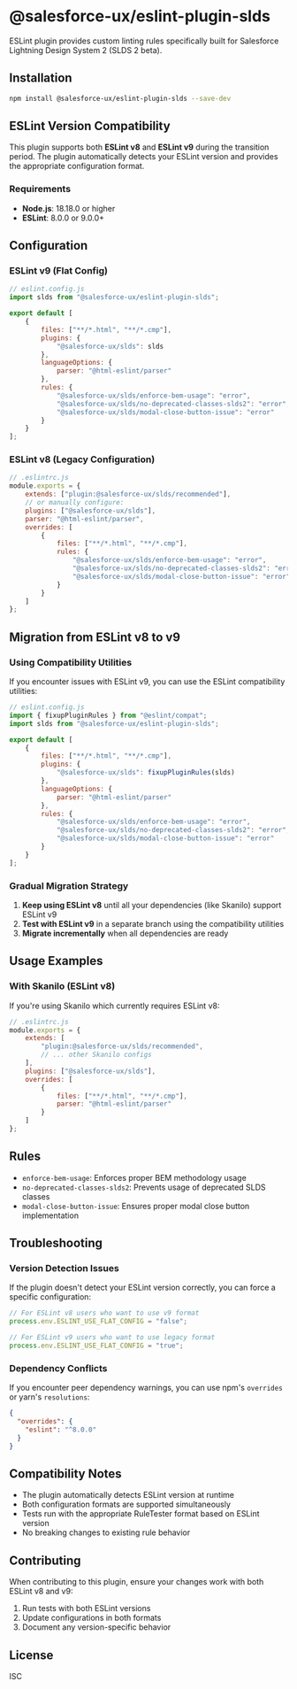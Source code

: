 # @salesforce-ux/eslint-plugin-slds

ESLint plugin provides custom linting rules specifically built for Salesforce Lightning Design System 2 (SLDS 2 beta).

## Installation

```bash
npm install @salesforce-ux/eslint-plugin-slds --save-dev
```

## ESLint Version Compatibility

This plugin supports both **ESLint v8** and **ESLint v9** during the transition period. The plugin automatically detects your ESLint version and provides the appropriate configuration format.

### Requirements

- **Node.js**: 18.18.0 or higher
- **ESLint**: 8.0.0 or 9.0.0+

## Configuration

### ESLint v9 (Flat Config)

```javascript
// eslint.config.js
import slds from "@salesforce-ux/eslint-plugin-slds";

export default [
    {
        files: ["**/*.html", "**/*.cmp"],
        plugins: {
            "@salesforce-ux/slds": slds
        },
        languageOptions: {
            parser: "@html-eslint/parser"
        },
        rules: {
            "@salesforce-ux/slds/enforce-bem-usage": "error",
            "@salesforce-ux/slds/no-deprecated-classes-slds2": "error",
            "@salesforce-ux/slds/modal-close-button-issue": "error"
        }
    }
];
```

### ESLint v8 (Legacy Configuration)

```javascript
// .eslintrc.js
module.exports = {
    extends: ["plugin:@salesforce-ux/slds/recommended"],
    // or manually configure:
    plugins: ["@salesforce-ux/slds"],
    parser: "@html-eslint/parser",
    overrides: [
        {
            files: ["**/*.html", "**/*.cmp"],
            rules: {
                "@salesforce-ux/slds/enforce-bem-usage": "error",
                "@salesforce-ux/slds/no-deprecated-classes-slds2": "error",
                "@salesforce-ux/slds/modal-close-button-issue": "error"
            }
        }
    ]
};
```

## Migration from ESLint v8 to v9

### Using Compatibility Utilities

If you encounter issues with ESLint v9, you can use the ESLint compatibility utilities:

```javascript
// eslint.config.js
import { fixupPluginRules } from "@eslint/compat";
import slds from "@salesforce-ux/eslint-plugin-slds";

export default [
    {
        files: ["**/*.html", "**/*.cmp"],
        plugins: {
            "@salesforce-ux/slds": fixupPluginRules(slds)
        },
        languageOptions: {
            parser: "@html-eslint/parser"
        },
        rules: {
            "@salesforce-ux/slds/enforce-bem-usage": "error",
            "@salesforce-ux/slds/no-deprecated-classes-slds2": "error",
            "@salesforce-ux/slds/modal-close-button-issue": "error"
        }
    }
];
```

### Gradual Migration Strategy

1. **Keep using ESLint v8** until all your dependencies (like Skanilo) support ESLint v9
2. **Test with ESLint v9** in a separate branch using the compatibility utilities
3. **Migrate incrementally** when all dependencies are ready

## Usage Examples

### With Skanilo (ESLint v8)

If you're using Skanilo which currently requires ESLint v8:

```javascript
// .eslintrc.js
module.exports = {
    extends: [
        "plugin:@salesforce-ux/slds/recommended",
        // ... other Skanilo configs
    ],
    plugins: ["@salesforce-ux/slds"],
    overrides: [
        {
            files: ["**/*.html", "**/*.cmp"],
            parser: "@html-eslint/parser"
        }
    ]
};
```

## Rules

- `enforce-bem-usage`: Enforces proper BEM methodology usage
- `no-deprecated-classes-slds2`: Prevents usage of deprecated SLDS classes
- `modal-close-button-issue`: Ensures proper modal close button implementation

## Troubleshooting

### Version Detection Issues

If the plugin doesn't detect your ESLint version correctly, you can force a specific configuration:

```javascript
// For ESLint v8 users who want to use v9 format
process.env.ESLINT_USE_FLAT_CONFIG = "false";

// For ESLint v9 users who want to use legacy format
process.env.ESLINT_USE_FLAT_CONFIG = "true";
```

### Dependency Conflicts

If you encounter peer dependency warnings, you can use npm's `overrides` or yarn's `resolutions`:

```json
{
  "overrides": {
    "eslint": "^8.0.0"
  }
}
```

## Compatibility Notes

- The plugin automatically detects ESLint version at runtime
- Both configuration formats are supported simultaneously
- Tests run with the appropriate RuleTester format based on ESLint version
- No breaking changes to existing rule behavior

## Contributing

When contributing to this plugin, ensure your changes work with both ESLint v8 and v9:

1. Run tests with both ESLint versions
2. Update configurations in both formats
3. Document any version-specific behavior

## License

ISC